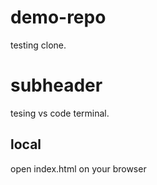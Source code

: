 # demo-repo

testing clone.

# subheader

tesing vs code terminal.

## local

open index.html on your browser
